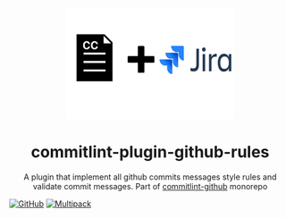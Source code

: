 <div align="center">
  <img width="300" height="200"
    src="https://raw.githubusercontent.com/elevai-consulting/commitlint-github/master/logo.png">
  <h1>commitlint-plugin-github-rules</h1>
  <p>A plugin that implement all github commits messages style rules and validate commit messages. Part of <a href="https://github.com/elevai-consulting/commitlint-github">commitlint-github</a> monorepo</p>
</div>

[![GitHub](https://img.shields.io/github/license/elevai-consulting/commitlint-github)](https://github.com/elevai-consulting/commitlint-github/blob/master/LICENSE)
[![Multipack](https://img.shields.io/badge/Generated%20from-Gherciu%2Fmultipack-green)](https://github.com/Gherciu/multipack)